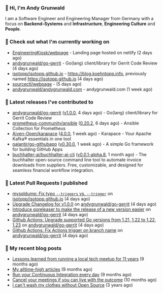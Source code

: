 ### 👋 Hi, I'm Andy Grunwald

I am a Software Engineer and Engineering Manager from Germany with a focus on **Backend-Systems** and **Infrastructure**, **Engineering Culture** and **People**.

### 👷 Check out what I'm currently working on


- [EngineeringKiosk/webpage](https://github.com/EngineeringKiosk/webpage) - Landing page hosted on netlify (2 days ago)
- [andygrunwald/go-gerrit](https://github.com/andygrunwald/go-gerrit) - Go(lang) client/library for Gerrit Code Review (4 days ago)
- [isotopp/isotopp.github.io](https://github.com/isotopp/isotopp.github.io) - https://blog.koehntopp.info, previously named https://isotopp.github.io (4 days ago)
- [sourcectl/webpage](https://github.com/sourcectl/webpage) -  (5 days ago)
- [andygrunwald/andygrunwald.com](https://github.com/andygrunwald/andygrunwald.com) - andygrunwald.com (1 week ago)

### 🔭 Latest releases I've contributed to


- [andygrunwald/go-gerrit](https://github.com/andygrunwald/go-gerrit) ([v1.0.0](https://github.com/andygrunwald/go-gerrit/releases/tag/v1.0.0), 4 days ago) - Go(lang) client/library for Gerrit Code Review
- [prometheus-community/ansible](https://github.com/prometheus-community/ansible) ([0.20.2](https://github.com/prometheus-community/ansible/releases/tag/0.20.2), 6 days ago) - Ansible Collection for Prometheus
- [Aiven-Open/karapace](https://github.com/Aiven-Open/karapace) ([4.0.0](https://github.com/Aiven-Open/karapace/releases/tag/4.0.0), 1 week ago) - Karapace - Your Apache Kafka® essentials in one tool
- [palantir/go-githubapp](https://github.com/palantir/go-githubapp) ([v0.30.0](https://github.com/palantir/go-githubapp/releases/tag/v0.30.0), 1 week ago) - A simple Go framework for building GitHub Apps
- [buchhalter-ai/buchhalter-ai-cli](https://github.com/buchhalter-ai/buchhalter-ai-cli) ([v0.0.1-alpha.8](https://github.com/buchhalter-ai/buchhalter-ai-cli/releases/tag/v0.0.1-alpha.8), 1 month ago) - The buchhalter open-source command line tool to automate invoice downloads from suppliers. Free, customizable, and designed for seamless financial workflow integration.

### 🔨 Latest Pull Requests I published


- [mysqldump: Fix typo `--triggers` vs. `--trigger`](https://github.com/isotopp/isotopp.github.io/pull/182) on [isotopp/isotopp.github.io](https://github.com/isotopp/isotopp.github.io) (4 days ago)
- [Upgrade Changelog for v1.0.0](https://github.com/andygrunwald/go-gerrit/pull/174) on [andygrunwald/go-gerrit](https://github.com/andygrunwald/go-gerrit) (4 days ago)
- [Introduce goreleaser to make the release of a new version easier](https://github.com/andygrunwald/go-gerrit/pull/173) on [andygrunwald/go-gerrit](https://github.com/andygrunwald/go-gerrit) (4 days ago)
- [Github Actions: Upgrade supported Go versions from 1.21, 1.22 to 1.22, 1.23](https://github.com/andygrunwald/go-gerrit/pull/172) on [andygrunwald/go-gerrit](https://github.com/andygrunwald/go-gerrit) (4 days ago)
- [Github Actions: Fix Actions trigger on branch name](https://github.com/andygrunwald/go-gerrit/pull/171) on [andygrunwald/go-gerrit](https://github.com/andygrunwald/go-gerrit) (4 days ago)

### 📝 My recent blog posts


- [Lessons learned from running a local tech meetup for 11 years](https://andygrunwald.com/blog/lessons-learned-from-running-a-local-tech-meetup-for-11-years/) (9 months ago)
- [My alltime-high articles](https://andygrunwald.com/blog/my-all-time-high-articles/) (9 months ago)
- [Run your Continuous Integration every day](https://andygrunwald.com/blog/run-your-continuous-integration-every-day/) (9 months ago)
- [Cancel your meetings if you can live with the outcome](https://andygrunwald.com/blog/cancel-your-meetings-if-you-can-live-with-the-outcome/) (10 months ago)
- [I can&#39;t wash my clothes without Open Source](https://andygrunwald.com/blog/i-cant-wash-my-clothes-without-open-source/) (3 years ago)
